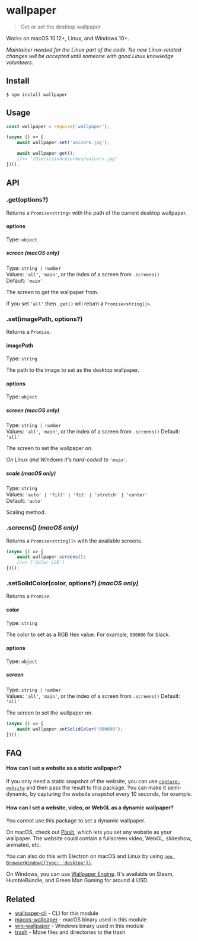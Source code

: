 # wallpaper

> Get or set the desktop wallpaper

Works on macOS 10.12+, Linux, and Windows 10+.

*Maintainer needed for the Linux part of the code. No new Linux-related changes will be accepted until someone with good Linux knowledge volunteers.*

## Install

```
$ npm install wallpaper
```

## Usage

```js
const wallpaper = require('wallpaper');

(async () => {
	await wallpaper.set('unicorn.jpg');

	await wallpaper.get();
	//=> '/Users/sindresorhus/unicorn.jpg'
})();
```

## API

### .get(options?)

Returns a `Promise<string>` with the path of the current desktop wallpaper.

#### options

Type: `object`

##### screen *(macOS only)*

Type: `string | number`\
Values: `'all'`, `'main'`, or the index of a screen from `.screens()`\
Default: `'main'`

The screen to get the wallpaper from.

If you set `'all'` then `.get()` will return a `Promise<string[]>`.

### .set(imagePath, options?)

Returns a `Promise`.

#### imagePath

Type: `string`

The path to the image to set as the desktop wallpaper.

#### options

Type: `object`

##### screen *(macOS only)*

Type: `string | number`\
Values: `'all'`, `'main'`, or the index of a screen from `.screens()`
Default: `'all'`

The screen to set the wallpaper on.

*On Linux and Windows it's hard-coded to `'main'`.*

##### scale *(macOS only)*

Type: `string`\
Values: `'auto' | 'fill' | 'fit' | 'stretch' | 'center'`\
Default: `'auto'`

Scaling method.

### .screens() *(macOS only)*

Returns a `Promise<string[]>` with the available screens.

```js
(async () => {
	await wallpaper.screens();
	//=> ['Color LCD']
})();
```

### .setSolidColor(color, options?) *(macOS only)*

Returns a `Promise`.

#### color

Type: `string`

The color to set as a RGB Hex value. For example, `000000` for black.

#### options

Type: `object`

##### screen

Type: `string | number`\
Values: `'all'`, `'main'`, or the index of a screen from `.screens()`
Default: `'all'`

The screen to set the wallpaper on.

```js
(async () => {
	await wallpaper.setSolidColor('000000');
})();
```

## FAQ

#### How can I set a website as a static wallpaper?

If you only need a static snapshot of the website, you can use [`capture-website`](https://github.com/sindresorhus/capture-website) and then pass the result to this package. You can make it semi-dynamic, by capturing the website snapshot every 10 seconds, for example.

#### How can I set a website, video, or WebGL as a dynamic wallpaper?

You cannot use this package to set a dynamic wallpaper.

On macOS, check out [Plash](https://github.com/sindresorhus/Plash), which lets you set any website as your wallpaper. The website could contain a fullscreen video, WebGL, slideshow, animated, etc.

You can also do this with Electron on macOS and Linux by using [`new BrowserWindow({type: 'desktop'})`](https://electronjs.org/docs/api/browser-window#new-browserwindowoptions).

On Windows, you can use [Wallpaper Engine](https://wallpaperengine.io). It's available on Steam, HumbleBundle, and Green Man Gaming for around 4 USD.

## Related

- [wallpaper-cli](https://github.com/sindresorhus/wallpaper-cli) - CLI for this module
- [macos-wallpaper](https://github.com/sindresorhus/macos-wallpaper) - macOS binary used in this module
- [win-wallpaper](https://github.com/sindresorhus/win-wallpaper) - Windows binary used in this module
- [trash](https://github.com/sindresorhus/trash) - Move files and directories to the trash
